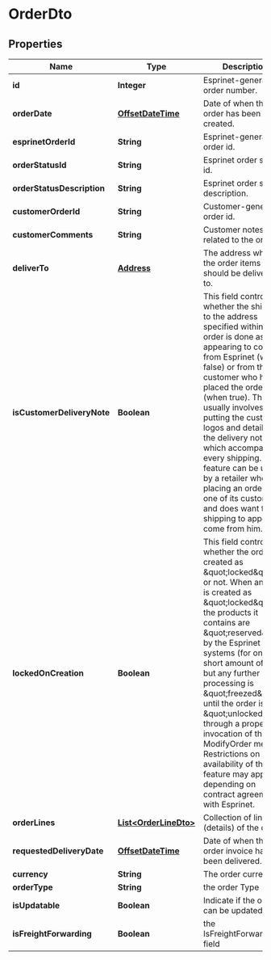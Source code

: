 
# OrderDto

## Properties
Name | Type | Description | Notes
------------ | ------------- | ------------- | -------------
**id** | **Integer** | Esprinet-generated order number. |  [optional]
**orderDate** | [**OffsetDateTime**](OffsetDateTime.md) | Date of when the order has been created. | 
**esprinetOrderId** | **String** | Esprinet-generated order id. |  [optional]
**orderStatusId** | **String** | Esprinet order status id. |  [optional]
**orderStatusDescription** | **String** | Esprinet order status description. |  [optional]
**customerOrderId** | **String** | Customer-generated order id. |  [optional]
**customerComments** | **String** | Customer notes related to the order. |  [optional]
**deliverTo** | [**Address**](Address.md) | The address where the order items should be delivered to. |  [optional]
**isCustomerDeliveryNote** | **Boolean** | This field controls whether the shipping to the address specified within the order is done as appearing to come from Esprinet (when false) or from the customer who has placed the order (when true). This usually involves putting the customer logos and details in the delivery note which accompanies every shipping. This feature can be used by a retailer who is placing an order for one of its customers and does want the shipping to appear to come from him. | 
**lockedOnCreation** | **Boolean** | This field controls whether the order is created as \&quot;locked\&quot; or not. When an order is created as \&quot;locked\&quot; the products it contains are \&quot;reserved\&quot; by the Esprinet systems (for only a short amount of time) but any further processing is \&quot;freezed\&quot; until the order is \&quot;unlocked\&quot; through a proper invocation of the ModifyOrder method. Restrictions on availability of this feature may apply, depending on contract agreement with Esprinet. | 
**orderLines** | [**List&lt;OrderLineDto&gt;**](OrderLineDto.md) | Collection of lines (details) of the order. |  [optional]
**requestedDeliveryDate** | [**OffsetDateTime**](OffsetDateTime.md) | Date of when the order invoice has been delivered. |  [optional]
**currency** | **String** | The order currency |  [optional]
**orderType** | **String** | the order Type |  [optional]
**isUpdatable** | **Boolean** | Indicate if the order can be updated | 
**isFreightForwarding** | **Boolean** | the IsFreightForwarding field | 



